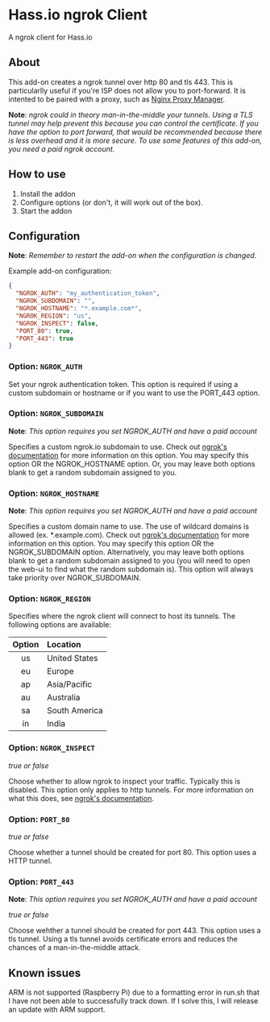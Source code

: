 
# Hass.io ngrok Client

A ngrok client for Hass.io

## About

This add-on creates a ngrok tunnel over http 80 and tls 443. This is particularlly useful if you're ISP does not allow you to port-forward.
It is intented to be paired with a proxy, such as [Nginx Proxy Manager](https://github.com/hassio-addons/addon-nginx-proxy-manager).

**Note**: _ngrok could in theory man-in-the-middle your tunnels. Using a TLS tunnel may help prevent this because you can control the certificate. If you have the option to port forward, that would be recommended because there is less overhead and it is more secure. To use some features of this add-on, you need a paid ngrok account._

## How to use

1. Install the addon
2. Configure options (or don't, it will work out of the box).
3. Start the addon

## Configuration

**Note**: _Remember to restart the add-on when the configuration is changed._

Example add-on configuration:

```json
{
  "NGROK_AUTH": "my_authentication_token",
  "NGROK_SUBDOMAIN": "",
  "NGROK_HOSTNAME": "*.example.com*",
  "NGROK_REGION": "us",
  "NGROK_INSPECT": false,
  "PORT_80": true,
  "PORT_443": true
}
```

### Option: `NGROK_AUTH`

Set your ngrok authentication token. This option is required if using a custom subdomain or hostname or if you want to use the PORT_443 option.

### Option: `NGROK_SUBDOMAIN`

**Note**: _This option requires you set NGROK_AUTH and have a paid account_

Specifies a custom ngrok.io subdomain to use. Check out [ngrok's documentation](https://ngrok.com/docs#http-subdomain) for more information on this option. You may specify this option OR the NGROK_HOSTNAME option. Or, you may leave both options blank to get a random subdomain assigned to you.

### Option: `NGROK_HOSTNAME`

**Note**: _This option requires you set NGROK_AUTH and have a paid account_

Specifies a custom domain name to use. The use of wildcard domains is allowed (ex. *.example.com). Check out [ngrok's documentation](https://ngrok.com/docs#http-custom-domains) for more information on this option. You may specify this option OR the NGROK_SUBDOMAIN option. Alternatively, you may leave both options blank to get a random subdomain assigned to you (you will need to open the web-ui to find what the random subdomain is). This option will always take priority over NGROK_SUBDOMAIN.

### Option: `NGROK_REGION`

Specifies where the ngrok client will connect to host its tunnels. The following options are available:

**Option** | **Location**
:---:|:---
us | United States
eu | Europe
ap | Asia/Pacific
au | Australia
sa | South America
in | India

### Option: `NGROK_INSPECT`

_true or false_

Choose whether to allow ngrok to inspect your traffic. Typically this is disabled. This option only applies to http tunnels. For more information on what this does, see [ngrok's documentation](https://ngrok.com/docs#getting-started-inspect).

### Option: `PORT_80`

_true or false_

Choose whether a tunnel should be created for port 80. This option uses a HTTP tunnel.

### Option: `PORT_443`

**Note**: _This option requires you set NGROK_AUTH and have a paid account_

_true or false_

Choose wehther a tunnel should be created for port 443. This option uses a tls tunnel. Using a tls tunnel avoids certificate errors and reduces the chances of a man-in-the-middle attack.

## Known issues
ARM is not supported (Raspberry Pi) due to a formatting error in run.sh that I have not been able to successfully track down. If I solve this, I will release an update with ARM support.
